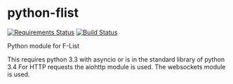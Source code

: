 python-flist
============

[![Requirements Status](https://requires.io/github/StormyDragon/python-flist/requirements.png?branch=asyncio)](https://requires.io/github/StormyDragon/python-flist/requirements/?branch=master)
[![Build Status](https://travis-ci.org/StormyDragon/python-flist.png?branch=master)](https://travis-ci.org/StormyDragon/python-flist)

Python module for F-List

This requires python 3.3 with asyncio or is in the standard library of python 3.4
For HTTP requests the aiohttp module is used.
The websockets module is used.
